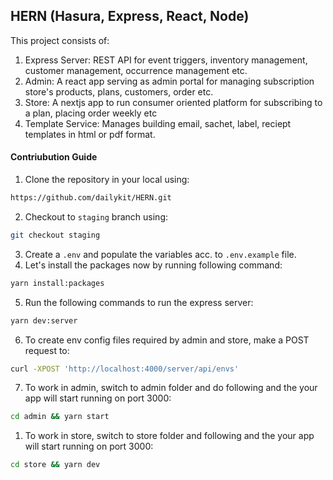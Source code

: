 ## HERN (Hasura, Express, React, Node)

This project consists of:

1. Express Server: REST API for event triggers, inventory management, customer management, occurrence management etc.
2. Admin: A react app serving as admin portal for managing subscription store's products, plans, customers, order etc.
3. Store: A nextjs app to run consumer oriented platform for subscribing to a plan, placing order weekly etc
4. Template Service: Manages building email, sachet, label, reciept templates in html or pdf format.

#### Contriubution Guide

1. Clone the repository in your local using:

```bash
https://github.com/dailykit/HERN.git
```

2. Checkout to `staging` branch using:

```bash
git checkout staging
```

3. Create a `.env` and populate the variables acc. to `.env.example` file.
4. Let's install the packages now by running following command:

```bash
yarn install:packages
```

5. Run the following commands to run the express server:

```bash
yarn dev:server
```

6. To create env config files required by admin and store, make a POST request to:

```bash
curl -XPOST 'http://localhost:4000/server/api/envs'
```

7. To work in admin, switch to admin folder and do following and the your app will start running on port 3000:

```bash
cd admin && yarn start
```

1. To work in store, switch to store folder and following and the your app will start running on port 3000:

```bash
cd store && yarn dev
```
